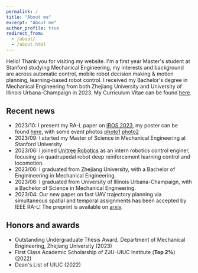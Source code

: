 ```yaml
---
permalink: /
title: "About me"
excerpt: "About me"
author_profile: true
redirect_from: 
  - /about/
  - /about.html
---
```

<!-- Hello! Thank you for visiting my website. I'm a postdoc at UIUC working with Prof. [Naira Hovakimyan](https://naira.mechse.illinois.edu/) and I'm leading the ACRL Multirotor Team. I received my Ph.D. in Electrical Engineering from the University of Maryland, under the supervision of Prof. [Derek A. Paley](https://aero.umd.edu/clark/faculty/58/Derek-A-Paley) in 2021. My Curriculum Vitae can be found [here](https://github.com/Sheng-Cheng/Sheng-Cheng.github.io/blob/master/files/CV_Sheng_UIUC.pdf). -->

Hello! Thank you for visiting my website. I'm a first year Master's student at Stanford studying Mechanical Engineering, my interests and background are across automatic control, mobile robot decision making & motion planning, learning-based robot control. I received my Bachelor's degree in Mechanical Engineering from both Zhejiang University and University of Illinois Urbana-Champaign in 2023. My Curriculum Vitae can be found [here](https://github.com/Qianzhong-Chen/Qianzhong-Chen.github.io/blob/master/files/Qianzhong_Chen_CV.pdf).

Recent news
------

* 2023/10: I present my RA-L paper on [IROS 2023](https://ieee-iros.org/), my poster can be found [here](https://github.com/Qianzhong-Chen/Qianzhong-Chen.github.io/blob/master/files/2023_IROS_poster.pdf), with some event photos [photo1](https://github.com/Qianzhong-Chen/Qianzhong-Chen.github.io/blob/master/files/2023_IROS_photo1.jpg) [photo2](https://github.com/Qianzhong-Chen/Qianzhong-Chen.github.io/blob/master/files/2023_IROS_photo2.jpg)
* 2023/09: I started my Master of Science in Mechanical Engineering at Stanford University
* 2023/06: I joined [Unitree Robotics](https://m.unitree.com/) as an intern robotics control enginer, focusing on quadrupedal robot deep reinforcement learning control and locomotion.
* 2023/06: I graduated from Zhejiang University, with a Bachelor of Enginineering in Mechanical Engineering.
* 2023/06: I graduated from University of Illinois Urbana-Champaign, with a Bachelor of Science in Mechanical Engineering.
* 2023/04: Our new paper on fast UAV trajectory planning via simultaneous spatial and temporal assignments has been accepted by IEEE RA-L! The preprint is available on [arxiv](https://arxiv.org/abs/2211.15902).

Honors and awards
------

* Outstanding Undergraduate Thesis Award, Department of Mechanical Engineering, Zhejiang University (2023) 
* First Class Academic Scholarship of ZJU-UIUC Institute (**Top 2%**) (2022)
* Dean's List of UIUC (2022)

<!-- Service
------
* Journal Reviewer: IEEE Transactions on Control Systems Technology, Automatica, Journal of Guidance, Control, and Dynamics, IEEE Control Systems Letters, IEEE Transactions on Aerospace and Electronic Systems, IEEE Transactions on Industrial Informatics
* Conference Reviewer: CoRL, ICRA, IROS, IFAC WC, CDC, ACC, and DARS-SWARM
* Member of the IEEE CSS Technical Committee on Intelligent Control -->
<!-- 
Visitors
------
<script type="text/javascript" id="clustrmaps" src="//cdn.clustrmaps.com/map_v2.js?d=oXLUS-3Iesx-b_7fwyX7vOsyE4f4gwugR3oIU_mKEf4"></script> -->
